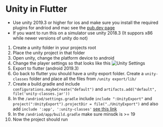 # Unity in Flutter

- Use unity 2019.3 or higher for ios and make sure you install the required plugins for andriod and mac see the 
[pub.dev page](https://pub.dev/packages/flutter_unity_widget)
- If you want to run this on a simulator use unity 2018.3 (It suppors x86 while newer versions of unity do not)

1. Create a unity folder in your projects root
2. Place the unity project in that folder
3. Open unity, change the platform device to android
4. Change the player settings so that looks like this ![Unity Settings](https://raw.githubusercontent.com/snowballdigital/flutter-unity-view-widget/master/Screenshot%202019-03-27%2007.31.55.png)
5. Export to flutter (android 2019.3)
6. Go back to flutter you should have a unity export folder. Create a `unity-classes` folder and place all the files from `/unity export/lib/`
7. Create a build.gradle and include `configurations.maybeCreate("default")` and `artifacts.add("default", file('unity-classes.jar'))`
8. In the `/andriod/settings.gradle` include `include ":UnityExport"` and `project(":UnityExport").projectDir = file("./UnityExport")` and also add `include ':app', ':unity-classes'` [see this link](https://github.com/snowballdigital/flutter-unity-view-widget/issues/111) 
9. In the `/andriod/app/build.gradle` make sure minsdk is >= 19
10. Now the project should run
